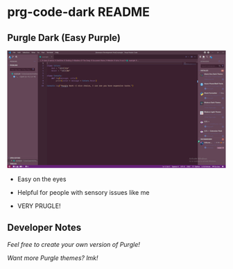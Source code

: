 # prg-code-dark README

## Purgle Dark (Easy Purple)

![alt text](resources/theme_example.png)

* Easy on the eyes
* Helpful for people with sensory issues like me

* VERY PRUGLE!

## Developer Notes

*Feel free to create your own version of Purgle!*

*Want more Purgle themes? lmk!*